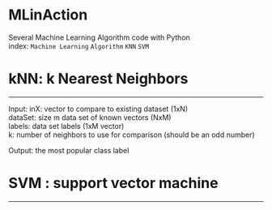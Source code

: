 # MLinAction
Several Machine Learning Algorithm code with Python  
index: `Machine Learning` `Algorithm` `KNN` `SVM` 

# kNN: k Nearest Neighbors
**************************
 Input:      inX: vector to compare to existing dataset (1xN)  
             dataSet: size m data set of known vectors (NxM)  
             labels: data set labels (1xM vector)  
             k: number of neighbors to use for comparison (should be an odd number)  
            
 Output:     the most popular class label  

# SVM : support vector machine
******************************
